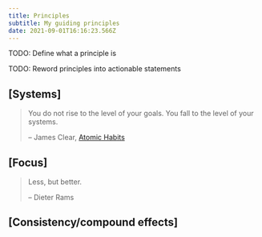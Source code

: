```yaml
---
title: Principles
subtitle: My guiding principles
date: 2021-09-01T16:16:23.566Z
---
```

TODO: Define what a principle is

TODO: Reword principles into actionable statements

## [Systems]

> You do not rise to the level of your goals. You fall to the level of your systems.
>
> – James Clear, [Atomic Habits](https://jamesclear.com/atomic-habits)

## [Focus]

> Less, but better.
>
> – Dieter Rams

## [Consistency/compound effects]

